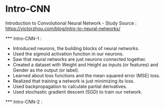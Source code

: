 # Intro-CNN
Introduction to Convolutional Neural Network - Study
Source : https://victorzhou.com/blog/intro-to-neural-networks/

*** Intro-CNN-1 :

- Introduced neurons, the building blocks of neural networks.
- Used the sigmoid activation function in our neurons.
- Saw that neural networks are just neurons connected together.
- Created a dataset with Weight and Height as inputs (or features) and Gender as the output (or label).
- Learned about loss functions and the mean squared error (MSE) loss.
- Realized that training a network is just minimizing its loss.
- Used backpropagation to calculate partial derivatives.
- Used stochastic gradient descent (SGD) to train our network.

*** Intro-CNN-2 :
